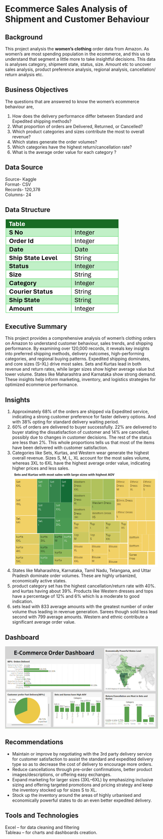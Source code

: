# Ecommerce Sales Analysis of Shipment and Customer Behaviour 
## Background
This project analysis the **women’s clothing** order data from Amazon. As women’s are most spending population in the ecommerce, and this us to understand that segment a little more to take insightful decisions. This data is analyses category, shipment state, status, size. Amount etc to uncover sales analysis, product preference analysis, regional analysis, cancellation/ return analysis etc.
## Business Objectives 
The questions that  are answered to know the women’s ecommerce behaviour are,
1.	How does the delivery performance differ between Standard and Expedited shipping methods?
2.	What proportion of orders are Delivered, Returned, or Cancelled? 
3.	Which product categories and sizes contribute the most to overall revenue?
4.	Which states generate the order volumes?
5.	Which categories have the highest return/cancellation rate?
6.	What is the average order value for each category ?
## Data Source
Source- Kaggle<br>
Format- CSV<br>
Records- 120,378<br>
Columns- 24 

## Data Structure
![Data Structure](https://github.com/meretimounika/Ecommerce-Sales-Analysis-/blob/main/Data%20Structure.png)
## Executive Summary
This project provides a comprehensive analysis of women’s clothing orders on Amazon to understand customer behaviour, sales trends, and shipping performance. By examining over 120,000 records, it reveals key insights into preferred shipping methods, delivery outcomes, high-performing categories, and regional buying patterns. Expedited shipping dominates, and core sizes (S–XL) drive most sales. Sets and Kurtas lead in both revenue and return rates, while larger sizes show higher average value but lower volume. States like Maharashtra and Karnataka show strong demand. These insights help inform marketing, inventory, and logistics strategies for optimized ecommerce performance.
## Insights
1.	Approximately 68% of the orders are shipped via Expedited service, indicating a strong customer preference for faster delivery options. And with 38% opting for standard delivery waiting period.
2.	60% of orders are delivered to buyer successfully. 22% are delivered to buyer stating the dissatisfaction of customer and 14% are cancelled, possibly due to changes in customer decisions. The rest of the status are less than 2%. This whole proportions tells us that most of the items have been delivered with customer satisfaction.
3.	Categories like Sets, Kurtas, and Western wear generate the highest overall revenue. Sizes S, M, L, XL account for the most sales volume, whereas 3XL to 6XL have the highest average order value, indicating higher prices and less sales.
![Category&Size Chart](https://github.com/meretimounika/Ecommerce-Sales-Analysis-/blob/main/Category%20and%20Size%20Preference%20Treemap.png)
4.	States like Maharashtra, Karnataka, Tamil Nadu, Telangana, and Uttar Pradesh dominate order volumes. These are highly urbanized, economically active states. 
5.	product category set has the highest cancellation/return rate with 40%. and kurtas having about 39%. Products like Western dresses and tops have a percentage  of 12% and 6% which Is a moderate to good indication.
6.	sets lead with 833 average amounts with the greatest number of order volume thus leading in revenue generation. Sarees though sold less lead second with 799 average amounts. Western and ethnic contribute a significant average order value.

## Dashboard 
![Main Dashboard](https://github.com/meretimounika/Ecommerce-Sales-Analysis-/blob/main/Ecommerce%20Sales%20Dashboard.png)
## Recommendations
-	Maintain or improve by negotiating with the 3rd party delivery service for customer satisfaction to assist the standard and expedited delivery type so as to decrease the cost of delivery to encourage more orders.
-	Reduce cancellations through pre-order confirmations, better product images/descriptions, or offering easy exchanges.
-	Expand marketing for larger sizes (3XL–6XL) by emphasizing inclusive sizing and offering targeted promotions and pricing strategy and keep the inventory stocked up for sizes S to XL.
-	Stock up the inventory around the areas of highly urbanised and economically powerful states to do an even better expedited delivery.

## Tools and Technologies
Excel – for data cleaning  and filtering<br>
Tableau – for charts and dashboards creation.

